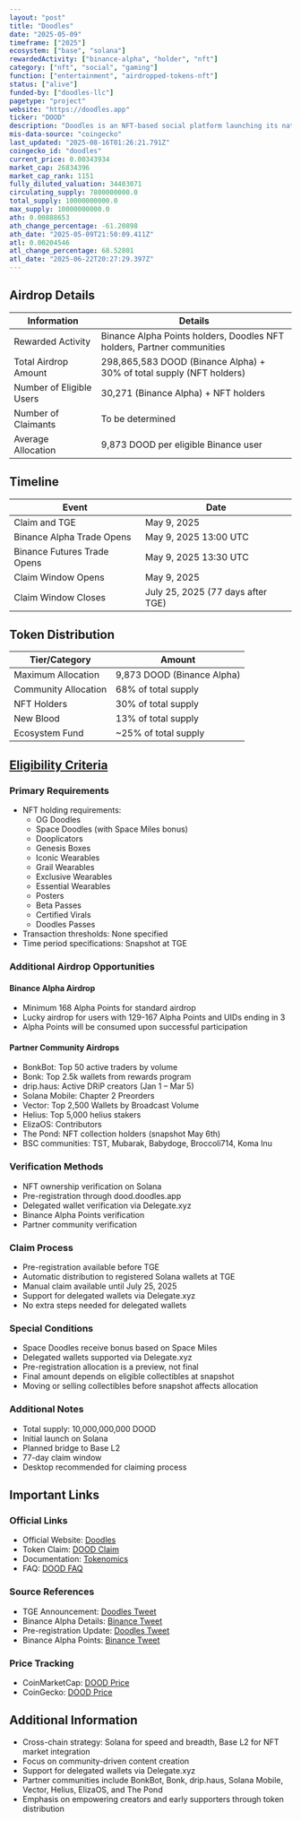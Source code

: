 ```yaml
---
layout: "post"
title: "Doodles"
date: "2025-05-09"
timeframe: ["2025"]
ecosystem: ["base", "solana"]
rewardedActivity: ["binance-alpha", "holder", "nft"]
category: ["nft", "social", "gaming"]
function: ["entertainment", "airdropped-tokens-nft"]
status: ["alive"]
funded-by: ["doodles-llc"]
pagetype: "project"
website: "https://doodles.app"
ticker: "DOOD"
description: "Doodles is an NFT-based social platform launching its native token DOOD on Solana, with plans to bridge to Base L2, focusing on community-driven content creation and ecosystem growth."
mis-data-source: "coingecko"
last_updated: "2025-08-16T01:26:21.791Z"
coingecko_id: "doodles"
current_price: 0.00343934
market_cap: 26834396
market_cap_rank: 1151
fully_diluted_valuation: 34403071
circulating_supply: 7800000000.0
total_supply: 10000000000.0
max_supply: 10000000000.0
ath: 0.00888653
ath_change_percentage: -61.20898
ath_date: "2025-05-09T21:50:09.411Z"
atl: 0.00204546
atl_change_percentage: 68.52801
atl_date: "2025-06-22T20:27:29.397Z"
---
```


## Airdrop Details

| Information              | Details                                                                |
| ------------------------ | ---------------------------------------------------------------------- |
| Rewarded Activity        | Binance Alpha Points holders, Doodles NFT holders, Partner communities |
| Total Airdrop Amount     | 298,865,583 DOOD (Binance Alpha) + 30% of total supply (NFT holders)   |
| Number of Eligible Users | 30,271 (Binance Alpha) + NFT holders                                   |
| Number of Claimants      | To be determined                                                       |
| Average Allocation       | 9,873 DOOD per eligible Binance user                                   |

## Timeline

| Event                       | Date                              |
| --------------------------- | --------------------------------- |
| Claim and TGE               | May 9, 2025                       |
| Binance Alpha Trade Opens   | May 9, 2025 13:00 UTC             |
| Binance Futures Trade Opens | May 9, 2025 13:30 UTC             |
| Claim Window Opens          | May 9, 2025                       |
| Claim Window Closes         | July 25, 2025 (77 days after TGE) |

## Token Distribution

| Tier/Category        | Amount                     |
| -------------------- | -------------------------- |
| Maximum Allocation   | 9,873 DOOD (Binance Alpha) |
| Community Allocation | 68% of total supply        |
| NFT Holders          | 30% of total supply        |
| New Blood            | 13% of total supply        |
| Ecosystem Fund       | ~25% of total supply       |

## [Eligibility Criteria](https://dood.doodles.app/faq)

### Primary Requirements

- NFT holding requirements:
  - OG Doodles
  - Space Doodles (with Space Miles bonus)
  - Dooplicators
  - Genesis Boxes
  - Iconic Wearables
  - Grail Wearables
  - Exclusive Wearables
  - Essential Wearables
  - Posters
  - Beta Passes
  - Certified Virals
  - Doodles Passes
- Transaction thresholds: None specified
- Time period specifications: Snapshot at TGE

### Additional Airdrop Opportunities

#### Binance Alpha Airdrop

- Minimum 168 Alpha Points for standard airdrop
- Lucky airdrop for users with 129-167 Alpha Points and UIDs ending in 3
- Alpha Points will be consumed upon successful participation

#### Partner Community Airdrops

- BonkBot: Top 50 active traders by volume
- Bonk: Top 2.5k wallets from rewards program
- drip.haus: Active DRiP creators (Jan 1 – Mar 5)
- Solana Mobile: Chapter 2 Preorders
- Vector: Top 2,500 Wallets by Broadcast Volume
- Helius: Top 5,000 helius stakers
- ElizaOS: Contributors
- The Pond: NFT collection holders (snapshot May 6th)
- BSC communities: TST, Mubarak, Babydoge, Broccoli714, Koma Inu

### Verification Methods

- NFT ownership verification on Solana
- Pre-registration through dood.doodles.app
- Delegated wallet verification via Delegate.xyz
- Binance Alpha Points verification
- Partner community verification

### Claim Process

- Pre-registration available before TGE
- Automatic distribution to registered Solana wallets at TGE
- Manual claim available until July 25, 2025
- Support for delegated wallets via Delegate.xyz
- No extra steps needed for delegated wallets

### Special Conditions

- Space Doodles receive bonus based on Space Miles
- Delegated wallets supported via Delegate.xyz
- Pre-registration allocation is a preview, not final
- Final amount depends on eligible collectibles at snapshot
- Moving or selling collectibles before snapshot affects allocation

### Additional Notes

- Total supply: 10,000,000,000 DOOD
- Initial launch on Solana
- Planned bridge to Base L2
- 77-day claim window
- Desktop recommended for claiming process

## Important Links

### Official Links

- Official Website: [Doodles](https://doodles.app)
- Token Claim: [DOOD Claim](https://dood.doodles.app)
- Documentation: [Tokenomics](https://dreamnet.doodles.app/tokenomics/distribution-and-value-alignment)
- FAQ: [DOOD FAQ](https://dood.doodles.app/faq)

### Source References

- TGE Announcement: [Doodles Tweet](https://x.com/doodles/status/1920824865407263212)
- Binance Alpha Details: [Binance Tweet](https://x.com/binance/status/1920771570420580551)
- Pre-registration Update: [Doodles Tweet](https://x.com/doodles/status/1920467334516318528)
- Binance Alpha Points: [Binance Tweet](https://x.com/binance/status/1920073738676060627)

### Price Tracking

- CoinMarketCap: [DOOD Price](https://coinmarketcap.com/currencies/doodles/)
- CoinGecko: [DOOD Price](https://coingecko.com/en/coins/doodles)

## Additional Information

- Cross-chain strategy: Solana for speed and breadth, Base L2 for NFT market integration
- Focus on community-driven content creation
- Support for delegated wallets via Delegate.xyz
- Partner communities include BonkBot, Bonk, drip.haus, Solana Mobile, Vector, Helius, ElizaOS, and The Pond
- Emphasis on empowering creators and early supporters through token distribution